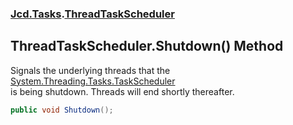 ### [Jcd.Tasks](Jcd.Tasks.md 'Jcd.Tasks').[ThreadTaskScheduler](Jcd.Tasks.ThreadTaskScheduler.md 'Jcd.Tasks.ThreadTaskScheduler')

## ThreadTaskScheduler.Shutdown() Method

Signals the underlying threads that the [System.Threading.Tasks.TaskScheduler](https://docs.microsoft.com/en-us/dotnet/api/System.Threading.Tasks.TaskScheduler 'System.Threading.Tasks.TaskScheduler')  
is being shutdown. Threads will end shortly thereafter.

```csharp
public void Shutdown();
```